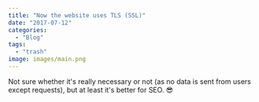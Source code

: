 ```yaml
---
title: "Now the website uses TLS (SSL)"
date: "2017-07-12"
categories:
  - "Blog"
tags:
  - "trash"
image: images/main.png
---
```


Not sure whether it's really necessary or not (as no data is sent from users except requests), but at least it's better for SEO. 😎
